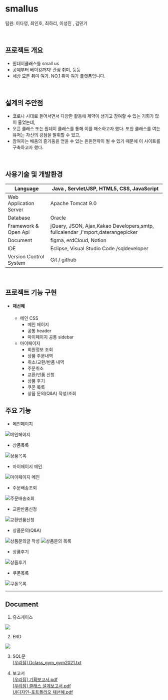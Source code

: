 # smallus
팀원: 이다영, 최인호, 최하리, 이성진 , 김민기

<br/>

## 프로젝트 개요
* 원데이클래스를 small us
* 공예부터 베이킹까지!  관심 취미, 등등
* 세상 모든 취미 여가. NO.1 취미 여가 플랫폼입니다.
  
<br/>

## 설계의 주안점
* 코로나 시대로 들어서면서 다양한 활동에 제약이 생기고 참여할 수 있는 기회가 많이 줄었는데,
* 오픈 클래스 또는 원데이 클래스를 통해 이를 해소하고자 했다. 또한 클래스를 여는 유저는 자신의 강점을 발휘할 수 있고,
* 참여자는 배움의 즐거움을 얻을 수 있는 윈윈전략이 될 수 있기 때문에 이 사이트를 구축하고자 했다.

<br/>

## 사용기술 및 개발환경

Language | Java , Servlet/JSP, HTML5, CSS, JavaScript
------------ | ------------- 
Web Application Server | Apache Tomcat 9.0
Database|Oracle
Framework & Open Api|jQuery, JSON, Ajax,Kakao Developers,smtp, fullcalendar ,I'mport,daterangepicker
Document| figma, erdCloud, Notion
IDE| Eclipse, Visual Studio Code /sqldeveloper
Version Control System|Git / github

<br/>

## 프로젝트 기능 구현

* #### 채선혜
  *  메인 CSS
     * 메인 페이지  
     * 공통 header
     * 마이페이지 공통 sidebar
  * 마이페이지
    * 회원정보 조회
    * 상품 주문내역
    * 취소/교환/반품 내역
    * 주문취소
    * 교환/반품 신청
    * 상품 후기
    * 쿠폰 목록
    * 상품 문의(Q&A) 작성/조회

## 주요 기능
 * 메인페이지
<img alt="메인페이지" src="https://user-images.githubusercontent.com/89828294/147245094-c68dadfb-6389-4cbf-a043-fad588c7f562.jpg">  
 
 * 상품목록
<img alt="상품목록" src="https://user-images.githubusercontent.com/89828294/147246390-bb2a1bc9-bda1-4579-8421-a2d4007d0e00.jpg">  

 * 마이페이지 메인
<img alt="마이페이지 메인" src="https://user-images.githubusercontent.com/89828294/147245712-66e0a7f2-a79f-4672-86ee-f8d3e322610e.jpg">  

 * 주문배송조회
<img alt="주문배송조회" src="https://user-images.githubusercontent.com/89828294/147245772-018a72ec-6490-4256-8fe1-fb6d3debe951.jpg">  

 * 교환반품신청
<img alt="교환반품신청" src="https://user-images.githubusercontent.com/89828294/147246211-44efa62f-8d4e-482b-90c3-bb3cc5ca62dc.jpg">  

 * 상품문의(Q&A)
<img alt="상품문의글 작성" src="https://user-images.githubusercontent.com/89828294/147246731-665c8b40-903c-4ec0-939d-4db1caa5ab7e.jpg"> 
<img alt="상품문의 목록" src="https://user-images.githubusercontent.com/89828294/147248952-b535d5e0-e76c-4e79-9874-3f8e08ed00e4.jpg">

 * 상품후기
<img alt="상품후기" src="https://user-images.githubusercontent.com/89828294/147249759-6e548484-c189-4c06-a12b-33fc84949d31.jpg">  

 * 쿠폰목록
<img alt="쿠폰목록" src="https://user-images.githubusercontent.com/89828294/147248966-0e72e94a-2160-4978-87c8-99d292f6e16b.jpg">

***
## Document
1. 유스케이스
<img src="https://user-images.githubusercontent.com/89828294/147082163-7cc3ecca-666b-4ea1-b9bc-5532951b5a45.png">

2. ERD
<img src="https://user-images.githubusercontent.com/89828294/147082767-f615dad8-e137-478c-a379-5fdce2965f43.png">

3. SQL문  
[[우리짐] Dclass_gym_gym2021.txt](https://github.com/Seonhea/WooRiGym/files/7762382/Dclass_gym_gym2021.txt)

4. 보고서  
[[우리짐] 기획보고서.pdf](https://github.com/Seonhea/WooRiGym/files/7762325/3.pdf)  
[[우리짐] 클래스 설계보고서.pdf](https://github.com/Seonhea/WooRiGym/files/7762327/3.pdf)  
[UI디자인-포트폴리오 채선혜.pdf](https://github.com/Seonhea/WooRiGym/files/7762360/UI.-.21-10-28.pdf)

